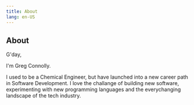 ```yaml
---
title: About
lang: en-US
---
```


## About

G'day,

I'm Greg Connolly.

I used to be a Chemical Engineer, but have launched into a new career path in Software Development. I love the challange of building new software, experimenting with new programming languages and the everychanging landscape of the tech industry. 
